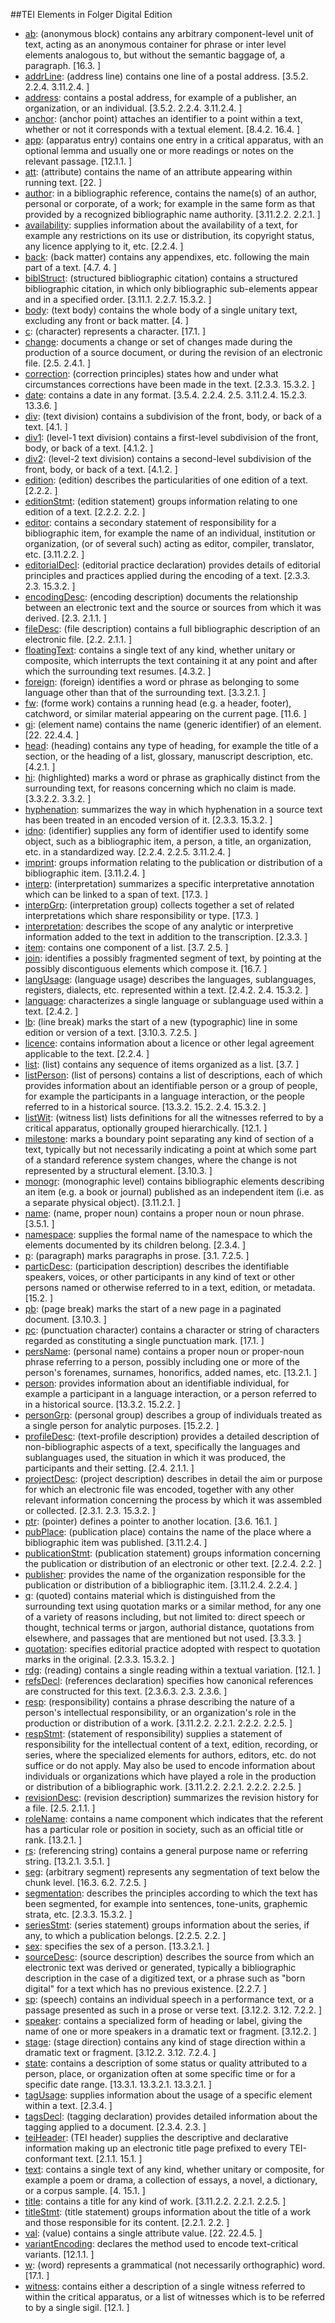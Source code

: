 ##TEI Elements in Folger Digital Edition

* [ab](http://www.tei-c.org/release/doc/tei-p5-doc/en/html/ref-ab.html): (anonymous block) contains any arbitrary component-level unit of text, acting as an anonymous container for phrase or inter level elements analogous to, but without the semantic baggage of, a paragraph. [16.3. ]
* [addrLine](http://www.tei-c.org/release/doc/tei-p5-doc/en/html/ref-addrLine.html): (address line) contains one line of a postal address. [3.5.2.  2.2.4.  3.11.2.4. ]
* [address](http://www.tei-c.org/release/doc/tei-p5-doc/en/html/ref-address.html): contains a postal address, for example of a publisher, an organization, or an individual. [3.5.2.  2.2.4.  3.11.2.4. ]
* [anchor](http://www.tei-c.org/release/doc/tei-p5-doc/en/html/ref-anchor.html): (anchor point) attaches an identifier to a point within a text, whether or not it corresponds with a textual element. [8.4.2.  16.4. ]
* [app](http://www.tei-c.org/release/doc/tei-p5-doc/en/html/ref-app.html): (apparatus entry) contains one entry in a critical apparatus, with an optional lemma and usually one or more readings or notes on the relevant passage. [12.1.1. ]
* [att](http://www.tei-c.org/release/doc/tei-p5-doc/en/html/ref-att.html): (attribute) contains the name of an attribute appearing within running text. [22. ]
* [author](http://www.tei-c.org/release/doc/tei-p5-doc/en/html/ref-author.html): in a bibliographic reference, contains the name(s) of an author, personal or corporate, of a work; for example in the same form as that provided by a recognized bibliographic name authority. [3.11.2.2.  2.2.1. ]
* [availability](http://www.tei-c.org/release/doc/tei-p5-doc/en/html/ref-availability.html): supplies information about the availability of a text, for example any restrictions on its use or distribution, its copyright status, any licence applying to it, etc. [2.2.4. ]
* [back](http://www.tei-c.org/release/doc/tei-p5-doc/en/html/ref-back.html): (back matter) contains any appendixes, etc. following the main part of a text. [4.7.  4. ]
* [biblStruct](http://www.tei-c.org/release/doc/tei-p5-doc/en/html/ref-biblStruct.html): (structured bibliographic citation) contains a structured bibliographic citation, in which only bibliographic sub-elements appear and in a specified order. [3.11.1.  2.2.7.  15.3.2. ]
* [body](http://www.tei-c.org/release/doc/tei-p5-doc/en/html/ref-body.html): (text body) contains the whole body of a single unitary text, excluding any front or back matter. [4. ]
* [c](http://www.tei-c.org/release/doc/tei-p5-doc/en/html/ref-c.html): (character) represents a character. [17.1. ]
* [change](http://www.tei-c.org/release/doc/tei-p5-doc/en/html/ref-change.html): documents a change or set of changes made during the production of a source document, or during the revision of an electronic file. [2.5.  2.4.1. ]
* [correction](http://www.tei-c.org/release/doc/tei-p5-doc/en/html/ref-correction.html): (correction principles) states how and under what circumstances corrections have been made in the text. [2.3.3.  15.3.2. ]
* [date](http://www.tei-c.org/release/doc/tei-p5-doc/en/html/ref-date.html): contains a date in any format. [3.5.4.  2.2.4.  2.5.  3.11.2.4.  15.2.3.  13.3.6. ]
* [div](http://www.tei-c.org/release/doc/tei-p5-doc/en/html/ref-div.html): (text division) contains a subdivision of the front, body, or back of a text. [4.1. ]
* [div1](http://www.tei-c.org/release/doc/tei-p5-doc/en/html/ref-div1.html): (level-1 text division) contains a first-level subdivision of the front, body, or back of a text. [4.1.2. ]
* [div2](http://www.tei-c.org/release/doc/tei-p5-doc/en/html/ref-div2.html): (level-2 text division) contains a second-level subdivision of the front, body, or back of a text. [4.1.2. ]
* [edition](http://www.tei-c.org/release/doc/tei-p5-doc/en/html/ref-edition.html): (edition) describes the particularities of one edition of a text. [2.2.2. ]
* [editionStmt](http://www.tei-c.org/release/doc/tei-p5-doc/en/html/ref-editionStmt.html): (edition statement) groups information relating to one edition of a text. [2.2.2.  2.2. ]
* [editor](http://www.tei-c.org/release/doc/tei-p5-doc/en/html/ref-editor.html): contains a secondary statement of responsibility for a bibliographic item, for example the name of an individual, institution or organization, (or of several such) acting as editor, compiler, translator, etc. [3.11.2.2. ]
* [editorialDecl](http://www.tei-c.org/release/doc/tei-p5-doc/en/html/ref-editorialDecl.html): (editorial practice declaration) provides details of editorial principles and practices applied during the encoding of a text. [2.3.3.  2.3.  15.3.2. ]
* [encodingDesc](http://www.tei-c.org/release/doc/tei-p5-doc/en/html/ref-encodingDesc.html): (encoding description) documents the relationship between an electronic text and the source or sources from which it was derived. [2.3.  2.1.1. ]
* [fileDesc](http://www.tei-c.org/release/doc/tei-p5-doc/en/html/ref-fileDesc.html): (file description) contains a full bibliographic description of an electronic file. [2.2.  2.1.1. ]
* [floatingText](http://www.tei-c.org/release/doc/tei-p5-doc/en/html/ref-floatingText.html): contains a single text of any kind, whether unitary or composite, which interrupts the text containing it at any point and after which the surrounding text resumes. [4.3.2. ]
* [foreign](http://www.tei-c.org/release/doc/tei-p5-doc/en/html/ref-foreign.html): (foreign) identifies a word or phrase as belonging to some language other than that of the surrounding text. [3.3.2.1. ]
* [fw](http://www.tei-c.org/release/doc/tei-p5-doc/en/html/ref-fw.html): (forme work) contains a running head (e.g. a header, footer), catchword, or similar material appearing on the current page. [11.6. ]
* [gi](http://www.tei-c.org/release/doc/tei-p5-doc/en/html/ref-gi.html): (element name) contains the name (generic identifier) of an element. [22.  22.4.4. ]
* [head](http://www.tei-c.org/release/doc/tei-p5-doc/en/html/ref-head.html): (heading) contains any type of heading, for example the title of a section, or the heading of a list, glossary, manuscript description, etc. [4.2.1. ]
* [hi](http://www.tei-c.org/release/doc/tei-p5-doc/en/html/ref-hi.html): (highlighted) marks a word or phrase as graphically distinct from the surrounding text, for reasons concerning which no claim is made. [3.3.2.2.  3.3.2. ]
* [hyphenation](http://www.tei-c.org/release/doc/tei-p5-doc/en/html/ref-hyphenation.html): summarizes the way in which hyphenation in a source text has been treated in an encoded version of it. [2.3.3.  15.3.2. ]
* [idno](http://www.tei-c.org/release/doc/tei-p5-doc/en/html/ref-idno.html): (identifier) supplies any form of identifier used to identify some object, such as a bibliographic item, a person, a title, an organization, etc. in a standardized way. [2.2.4.  2.2.5.  3.11.2.4. ]
* [imprint](http://www.tei-c.org/release/doc/tei-p5-doc/en/html/ref-imprint.html): groups information relating to the publication or distribution of a bibliographic item. [3.11.2.4. ]
* [interp](http://www.tei-c.org/release/doc/tei-p5-doc/en/html/ref-interp.html): (interpretation) summarizes a specific interpretative annotation which can be linked to a span of text. [17.3. ]
* [interpGrp](http://www.tei-c.org/release/doc/tei-p5-doc/en/html/ref-interpGrp.html): (interpretation group) collects together a set of related interpretations which share responsibility or type. [17.3. ]
* [interpretation](http://www.tei-c.org/release/doc/tei-p5-doc/en/html/ref-interpretation.html): describes the scope of any analytic or interpretive information added to the text in addition to the transcription. [2.3.3. ]
* [item](http://www.tei-c.org/release/doc/tei-p5-doc/en/html/ref-item.html): contains one component of a list. [3.7.  2.5. ]
* [join](http://www.tei-c.org/release/doc/tei-p5-doc/en/html/ref-join.html): identifies a possibly fragmented segment of text, by pointing at the possibly discontiguous elements which compose it. [16.7. ]
* [langUsage](http://www.tei-c.org/release/doc/tei-p5-doc/en/html/ref-langUsage.html): (language usage) describes the languages, sublanguages, registers, dialects, etc. represented within a text. [2.4.2.  2.4.  15.3.2. ]
* [language](http://www.tei-c.org/release/doc/tei-p5-doc/en/html/ref-language.html): characterizes a single language or sublanguage used within a text. [2.4.2. ]
* [lb](http://www.tei-c.org/release/doc/tei-p5-doc/en/html/ref-lb.html): (line break) marks the start of a new (typographic) line in some edition or version of a text. [3.10.3.  7.2.5. ]
* [licence](http://www.tei-c.org/release/doc/tei-p5-doc/en/html/ref-licence.html): contains information about a licence or other legal agreement applicable to the text. [2.2.4. ]
* [list](http://www.tei-c.org/release/doc/tei-p5-doc/en/html/ref-list.html): (list) contains any sequence of items organized as a list. [3.7. ]
* [listPerson](http://www.tei-c.org/release/doc/tei-p5-doc/en/html/ref-listPerson.html): (list of persons) contains a list of descriptions, each of which provides information about an identifiable person or a group of people, for example the participants in a language interaction, or the people referred to in a historical source. [13.3.2.  15.2.  2.4.  15.3.2. ]
* [listWit](http://www.tei-c.org/release/doc/tei-p5-doc/en/html/ref-listWit.html): (witness list) lists definitions for all the witnesses referred to by a critical apparatus, optionally grouped hierarchically. [12.1. ]
* [milestone](http://www.tei-c.org/release/doc/tei-p5-doc/en/html/ref-milestone.html): marks a boundary point separating any kind of section of a text, typically but not necessarily indicating a point at which some part of a standard reference system changes, where the change is not represented by a structural element. [3.10.3. ]
* [monogr](http://www.tei-c.org/release/doc/tei-p5-doc/en/html/ref-monogr.html): (monographic level) contains bibliographic elements describing an item (e.g. a book or journal) published as an independent item (i.e. as a separate physical object). [3.11.2.1. ]
* [name](http://www.tei-c.org/release/doc/tei-p5-doc/en/html/ref-name.html): (name, proper noun) contains a proper noun or noun phrase. [3.5.1. ]
* [namespace](http://www.tei-c.org/release/doc/tei-p5-doc/en/html/ref-namespace.html): supplies the formal name of the namespace to which the elements documented by its children belong. [2.3.4. ]
* [p](http://www.tei-c.org/release/doc/tei-p5-doc/en/html/ref-p.html): (paragraph) marks paragraphs in prose. [3.1.  7.2.5. ]
* [particDesc](http://www.tei-c.org/release/doc/tei-p5-doc/en/html/ref-particDesc.html): (participation description) describes the identifiable speakers, voices, or other participants in any kind of text or other persons named or otherwise referred to in a text, edition, or metadata. [15.2. ]
* [pb](http://www.tei-c.org/release/doc/tei-p5-doc/en/html/ref-pb.html): (page break) marks the start of a new page in a paginated document. [3.10.3. ]
* [pc](http://www.tei-c.org/release/doc/tei-p5-doc/en/html/ref-pc.html): (punctuation character) contains a character or string of characters regarded as constituting a single punctuation mark. [17.1. ]
* [persName](http://www.tei-c.org/release/doc/tei-p5-doc/en/html/ref-persName.html): (personal name) contains a proper noun or proper-noun phrase referring to a person, possibly including one or more of the person's forenames, surnames, honorifics, added names, etc. [13.2.1. ]
* [person](http://www.tei-c.org/release/doc/tei-p5-doc/en/html/ref-person.html): provides information about an identifiable individual, for example a participant in a language interaction, or a person referred to in a historical source. [13.3.2.  15.2.2. ]
* [personGrp](http://www.tei-c.org/release/doc/tei-p5-doc/en/html/ref-personGrp.html): (personal group) describes a group of individuals treated as a single person for analytic purposes. [15.2.2. ]
* [profileDesc](http://www.tei-c.org/release/doc/tei-p5-doc/en/html/ref-profileDesc.html): (text-profile description) provides a detailed description of non-bibliographic aspects of a text, specifically the languages and sublanguages used, the situation in which it was produced, the participants and their setting. [2.4.  2.1.1. ]
* [projectDesc](http://www.tei-c.org/release/doc/tei-p5-doc/en/html/ref-projectDesc.html): (project description) describes in detail the aim or purpose for which an electronic file was encoded, together with any other relevant information concerning the process by which it was assembled or collected. [2.3.1.  2.3.  15.3.2. ]
* [ptr](http://www.tei-c.org/release/doc/tei-p5-doc/en/html/ref-ptr.html): (pointer) defines a pointer to another location. [3.6.  16.1. ]
* [pubPlace](http://www.tei-c.org/release/doc/tei-p5-doc/en/html/ref-pubPlace.html): (publication place) contains the name of the place where a bibliographic item was published. [3.11.2.4. ]
* [publicationStmt](http://www.tei-c.org/release/doc/tei-p5-doc/en/html/ref-publicationStmt.html): (publication statement) groups information concerning the publication or distribution of an electronic or other text. [2.2.4.  2.2. ]
* [publisher](http://www.tei-c.org/release/doc/tei-p5-doc/en/html/ref-publisher.html): provides the name of the organization responsible for the publication or distribution of a bibliographic item. [3.11.2.4.  2.2.4. ]
* [q](http://www.tei-c.org/release/doc/tei-p5-doc/en/html/ref-q.html): (quoted) contains material which is distinguished from the surrounding text using quotation marks or a similar method, for any one of a variety of reasons including, but not limited to: direct speech or thought, technical terms or jargon, authorial distance, quotations from elsewhere, and passages that are mentioned but not used. [3.3.3. ]
* [quotation](http://www.tei-c.org/release/doc/tei-p5-doc/en/html/ref-quotation.html): specifies editorial practice adopted with respect to quotation marks in the original. [2.3.3.  15.3.2. ]
* [rdg](http://www.tei-c.org/release/doc/tei-p5-doc/en/html/ref-rdg.html): (reading) contains a single reading within a textual variation. [12.1. ]
* [refsDecl](http://www.tei-c.org/release/doc/tei-p5-doc/en/html/ref-refsDecl.html): (references declaration) specifies how canonical references are constructed for this text. [2.3.6.3.  2.3.  2.3.6. ]
* [resp](http://www.tei-c.org/release/doc/tei-p5-doc/en/html/ref-resp.html): (responsibility) contains a phrase describing the nature of a person's intellectual responsibility, or an organization's role in the production or distribution of a work. [3.11.2.2.  2.2.1.  2.2.2.  2.2.5. ]
* [respStmt](http://www.tei-c.org/release/doc/tei-p5-doc/en/html/ref-respStmt.html): (statement of responsibility) supplies a statement of responsibility for the intellectual content of a text, edition, recording, or series, where the specialized elements for authors, editors, etc. do not suffice or do not apply. May also be used to encode information about individuals or organizations which have played a role in the production or distribution of a bibliographic work. [3.11.2.2.  2.2.1.  2.2.2.  2.2.5. ]
* [revisionDesc](http://www.tei-c.org/release/doc/tei-p5-doc/en/html/ref-revisionDesc.html): (revision description) summarizes the revision history for a file. [2.5.  2.1.1. ]
* [roleName](http://www.tei-c.org/release/doc/tei-p5-doc/en/html/ref-roleName.html): contains a name component which indicates that the referent has a particular role or position in society, such as an official title or rank. [13.2.1. ]
* [rs](http://www.tei-c.org/release/doc/tei-p5-doc/en/html/ref-rs.html): (referencing string) contains a general purpose name or referring string. [13.2.1.  3.5.1. ]
* [seg](http://www.tei-c.org/release/doc/tei-p5-doc/en/html/ref-seg.html): (arbitrary segment) represents any segmentation of text below the chunk level. [16.3.  6.2.  7.2.5. ]
* [segmentation](http://www.tei-c.org/release/doc/tei-p5-doc/en/html/ref-segmentation.html): describes the principles according to which the text has been segmented, for example into sentences, tone-units, graphemic strata, etc. [2.3.3.  15.3.2. ]
* [seriesStmt](http://www.tei-c.org/release/doc/tei-p5-doc/en/html/ref-seriesStmt.html): (series statement) groups information about the series, if any, to which a publication belongs. [2.2.5.  2.2. ]
* [sex](http://www.tei-c.org/release/doc/tei-p5-doc/en/html/ref-sex.html): specifies the sex of a person. [13.3.2.1. ]
* [sourceDesc](http://www.tei-c.org/release/doc/tei-p5-doc/en/html/ref-sourceDesc.html): (source description) describes the source from which an electronic text was derived or generated, typically a bibliographic description in the case of a digitized text, or a phrase such as "born digital" for a text which has no previous existence. [2.2.7. ]
* [sp](http://www.tei-c.org/release/doc/tei-p5-doc/en/html/ref-sp.html): (speech) contains an individual speech in a performance text, or a passage presented as such in a prose or verse text. [3.12.2.  3.12.  7.2.2. ]
* [speaker](http://www.tei-c.org/release/doc/tei-p5-doc/en/html/ref-speaker.html): contains a specialized form of heading or label, giving the name of one or more speakers in a dramatic text or fragment. [3.12.2. ]
* [stage](http://www.tei-c.org/release/doc/tei-p5-doc/en/html/ref-stage.html): (stage direction) contains any kind of stage direction within a dramatic text or fragment. [3.12.2.  3.12.  7.2.4. ]
* [state](http://www.tei-c.org/release/doc/tei-p5-doc/en/html/ref-state.html): contains a description of some status or quality attributed to a person, place, or organization often at some specific time or for a specific date range. [13.3.1.  13.3.2.1.  13.3.2.1. ]
* [tagUsage](http://www.tei-c.org/release/doc/tei-p5-doc/en/html/ref-tagUsage.html): supplies information about the usage of a specific element within a text. [2.3.4. ]
* [tagsDecl](http://www.tei-c.org/release/doc/tei-p5-doc/en/html/ref-tagsDecl.html): (tagging declaration) provides detailed information about the tagging applied to a document. [2.3.4.  2.3. ]
* [teiHeader](http://www.tei-c.org/release/doc/tei-p5-doc/en/html/ref-teiHeader.html): (TEI header) supplies the descriptive and declarative information making up an electronic title page prefixed to every TEI-conformant text. [2.1.1.  15.1. ]
* [text](http://www.tei-c.org/release/doc/tei-p5-doc/en/html/ref-text.html): contains a single text of any kind, whether unitary or composite, for example a poem or drama, a collection of essays, a novel, a dictionary, or a corpus sample. [4.  15.1. ]
* [title](http://www.tei-c.org/release/doc/tei-p5-doc/en/html/ref-title.html): contains a title for any kind of work. [3.11.2.2.  2.2.1.  2.2.5. ]
* [titleStmt](http://www.tei-c.org/release/doc/tei-p5-doc/en/html/ref-titleStmt.html): (title statement) groups information about the title of a work and those responsible for its content. [2.2.1.  2.2. ]
* [val](http://www.tei-c.org/release/doc/tei-p5-doc/en/html/ref-val.html): (value) contains a single attribute value. [22.  22.4.5. ]
* [variantEncoding](http://www.tei-c.org/release/doc/tei-p5-doc/en/html/ref-variantEncoding.html): declares the method used to encode text-critical variants. [12.1.1. ]
* [w](http://www.tei-c.org/release/doc/tei-p5-doc/en/html/ref-w.html): (word) represents a grammatical (not necessarily orthographic) word. [17.1. ]
* [witness](http://www.tei-c.org/release/doc/tei-p5-doc/en/html/ref-witness.html): contains either a description of a single witness referred to within the critical apparatus, or a list of witnesses which is to be referred to by a single sigil. [12.1. ]